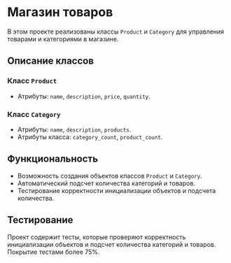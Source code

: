 # Магазин товаров

В этом проекте реализованы классы `Product` и `Category` для управления товарами и категориями в магазине.

## Описание классов

### Класс `Product`
- Атрибуты: `name`, `description`, `price`, `quantity`.

### Класс `Category`
- Атрибуты: `name`, `description`, `products`.
- Атрибуты класса: `category_count`, `product_count`.

## Функциональность

- Возможность создания объектов классов `Product` и `Category`.
- Автоматический подсчет количества категорий и товаров.
- Тестирование корректности инициализации объектов и подсчета количества.

## Тестирование

Проект содержит тесты, которые проверяют корректность инициализации объектов и подсчет количества категорий и товаров. Покрытие тестами более 75%.
